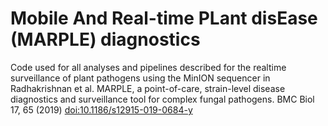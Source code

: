 # Mobile And Real-time PLant disEase (MARPLE) diagnostics
Code used for all analyses and pipelines described for the realtime surveillance of plant pathogens using the MinION sequencer in Radhakrishnan et al. MARPLE, a point-of-care, strain-level disease diagnostics and surveillance tool for complex fungal pathogens. BMC Biol 17, 65 (2019) [doi:10.1186/s12915-019-0684-y](https://doi.org/10.1186/s12915-019-0684-y)


